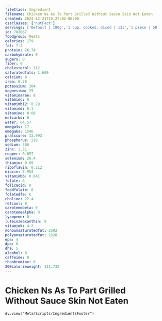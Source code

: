 ```yaml
---
fileClass: Ingredient
filename: Chicken Ns As To Part Grilled Without Sauce Skin Not Eaten
created: 2024-12-21T19:27:02-06:00
cssclasses: ['nutFact']
servings: ['Default | 100g','1 cup, cooked, diced | 135','1 piece | 50','1 slice | 60','1 oz, cooked | 28']
id: 782087
foodgroup: Meats
calories: 179
fat: 7.2
protein: 26.74
carbohydrate: 0
sugars: 0
fiber: 0
cholesterol: 112
saturatedfats: 1.609
calcium: 8
iron: 0.78
potassium: 304
magnesium: 25
vitaminarae: 8
vitaminc: 0
vitaminb12: 0.29
vitamind: 0.1
vitamine: 0.69
netcarbs: 0
water: 64.57
omega3s: 17
omega6s: 1546
pralscore: 13.993
phosphorus: 218
sodium: 386
zinc: 1.51
copper: 0.057
selenium: 28.4
thiamin: 0.09
riboflavin: 0.212
niacin: 7.954
vitaminb6: 0.641
folate: 6
folicacid: 0
foodfolate: 6
folatedfe: 6
choline: 72.4
retinol: 8
carotenebeta: 0
carotenealpha: 0
lycopene: 0
luteinzeaxanthin: 0
vitamink: 4.2
monounsaturatedfat: 2692
polyunsaturatedfat: 1828
epa: 4
dpa: 8
dha: 5
alcohol: 0
caffeine: 0
theobromine: 0
200calorieweight: 111.732
---
```


# Chicken Ns As To Part Grilled Without Sauce Skin Not Eaten

```dataviewjs
dv.view("Meta/Scripts/IngredientsFooter")
```
